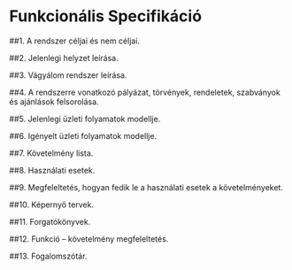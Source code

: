 # Funkcionális Specifikáció

##1. A rendszer céljai és nem céljai. 

##2. Jelenlegi helyzet leírása.

##3. Vágyálom rendszer leírása.

##4. A rendszerre vonatkozó pályázat, törvények, rendeletek, szabványok és ajánlások felsorolása.

##5. Jelenlegi üzleti folyamatok modellje.

##6. Igényelt üzleti folyamatok modellje.

##7. Követelmény lista.

##8. Használati esetek.

##9. Megfeleltetés, hogyan fedik le a használati esetek a követelményeket.

##10. Képernyő tervek.

##11. Forgatókönyvek.

##12. Funkció – követelmény megfeleltetés.

##13. Fogalomszótár.
